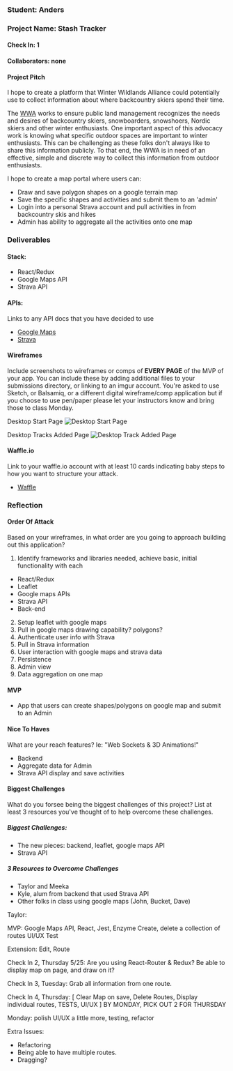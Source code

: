 ### Student: Anders

### Project Name: Stash Tracker  

#### Check In: 1  

#### Collaborators: none

#### Project Pitch
I hope to create a platform that Winter Wildlands Alliance could potentially use to collect information about where backcountry skiers spend their time.

The [WWA](https://winterwildlands.org/) works to ensure public land management recognizes the needs and desires of backcountry skiers, snowboarders, snowshoers, Nordic skiers and other winter enthusiasts. One important aspect of this advocacy work is knowing what specific outdoor spaces are important to winter enthusiasts. This can be challenging as these folks don't always like to share this information publicly. To that end, the WWA is in need of an effective, simple and discrete way to collect this information from outdoor enthusiasts.

I hope to create a map portal where users can:
* Draw and save polygon shapes on a google terrain map
* Save the specific shapes and activities and submit them to an 'admin'
* Login into a personal Strava account and pull activities in from backcountry skis and hikes
* Admin has ability to aggregate all the activities onto one map   

### Deliverables  

#### Stack:
* React/Redux
* Google Maps API
* Strava API

#### APIs:  
Links to any API docs that you have decided to use
* [Google Maps](https://developers.google.com/maps/documentation/javascript/)
* [Strava](http://strava.github.io/api/)

#### Wireframes  
Include screenshots to wireframes or comps of **EVERY PAGE** of the MVP of your app. You can include these by adding additional files to your submissions directory, or linking to an imgur account. You're asked to use Sketch, or Balsamiq, or a different digital wireframe/comp application but if you choose to use pen/paper please let your instructors know and bring those to class Monday.  

Desktop Start Page
![Desktop Start Page](https://github.com/anderswood/front-end-submissions-public/blob/master/1701/mod-3/self-directed/anders-wood/images/Desktop%20Start%20Page.png 'optional title')

Desktop Tracks Added Page
![Desktop Track Added Page](https://github.com/anderswood/front-end-submissions-public/blob/master/1701/mod-3/self-directed/anders-wood/images/Desktop%20Tracks%20Page.png 'optional title')


#### Waffle.io
Link to your waffle.io account with at least 10 cards indicating baby steps to how you want to structure your attack.
* [Waffle](https://waffle.io/anderswood/stash-tracker)  

### Reflection  

#### Order Of Attack  
Based on your wireframes, in what order are you going to approach building out this application?

1. Identify frameworks and libraries needed, achieve basic, initial functionality with each
  * React/Redux
  * Leaflet
  * Google maps APIs
  * Strava API
  * Back-end
2. Setup leaflet with google maps
3. Pull in google maps drawing capability? polygons?
4. Authenticate user info with Strava
5. Pull in Strava information
6. User interaction with google maps and strava data
7. Persistence
8. Admin view
9. Data aggregation on one map


#### MVP
* App that users can create shapes/polygons on google map and submit to an Admin

#### Nice To Haves
What are your reach features? Ie: "Web Sockets & 3D Animations!"
* Backend
* Aggregate data for Admin
* Strava API display and save activities

#### Biggest Challenges
What do you forsee being the biggest challenges of this project? List at least 3 resources you've thought of to help overcome these challenges.

##### Biggest Challenges:
* The new pieces: backend, leaflet, google maps API
* Strava API

##### 3 Resources to Overcome Challenges
* Taylor and Meeka
* Kyle, alum from backend that used Strava API
* Other folks in class using google maps (John, Bucket, Dave)

Taylor:

MVP:
Google Maps API, React, Jest, Enzyme
Create, delete a collection of routes
UI/UX
Test

Extension:
Edit, Route

Check In 2, Thursday 5/25:
Are you using React-Router & Redux?
Be able to display map on page, and draw on it?

Check In 3, Tuesday:
Grab all information from one route.

Check In 4, Thursday:
  [
   Clear Map on save,
   Delete Routes,
   Display individual routes,
   TESTS,
   UI/UX
  ]
BY MONDAY, PICK OUT 2 FOR THURSDAY

Monday:
polish UI/UX a little more, testing, refactor

Extra Issues:
* Refactoring
* Being able to have multiple routes.
* Dragging?
